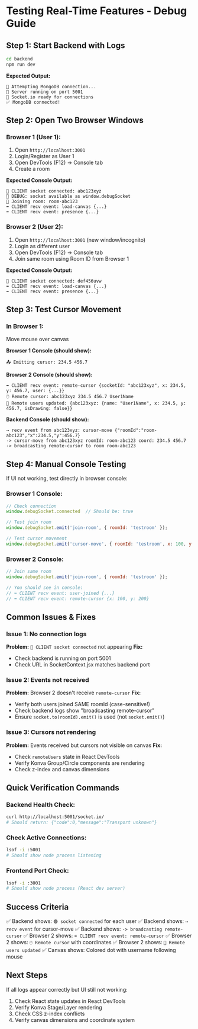 # Testing Real-Time Features - Debug Guide

## Step 1: Start Backend with Logs
```bash
cd backend
npm run dev
```

**Expected Output:**
```
🔄 Attempting MongoDB connection...
🚀 Server running on port 5001
📡 Socket.io ready for connections
✅ MongoDB connected!
```

## Step 2: Open Two Browser Windows

### Browser 1 (User 1):
1. Open `http://localhost:3001`
2. Login/Register as User 1
3. Open DevTools (F12) → Console tab
4. Create a room

**Expected Console Output:**
```
🔌 CLIENT socket connected: abc123xyz
🔧 DEBUG: socket available as window.debugSocket
🚪 Joining room: room-abc123
⬅️ CLIENT recv event: load-canvas {...}
⬅️ CLIENT recv event: presence {...}
```

### Browser 2 (User 2):
1. Open `http://localhost:3001` (new window/incognito)
2. Login as different user
3. Open DevTools (F12) → Console tab
4. Join same room using Room ID from Browser 1

**Expected Console Output:**
```
🔌 CLIENT socket connected: def456uvw
⬅️ CLIENT recv event: load-canvas {...}
⬅️ CLIENT recv event: presence {...}
```

## Step 3: Test Cursor Movement

### In Browser 1:
Move mouse over canvas

**Browser 1 Console (should show):**
```
📤 Emitting cursor: 234.5 456.7
```

**Browser 2 Console (should show):**
```
⬅️ CLIENT recv event: remote-cursor {socketId: "abc123xyz", x: 234.5, y: 456.7, user: {...}}
🖱️ Remote cursor: abc123xyz 234.5 456.7 User1Name
👥 Remote users updated: {abc123xyz: {name: "User1Name", x: 234.5, y: 456.7, isDrawing: false}}
```

**Backend Console (should show):**
```
⇢ recv event from abc123xyz: cursor-move {"roomId":"room-abc123","x":234.5,"y":456.7}
-> cursor-move from abc123xyz roomId: room-abc123 coord: 234.5 456.7
-> broadcasting remote-cursor to room room-abc123
```

## Step 4: Manual Console Testing

If UI not working, test directly in browser console:

### Browser 1 Console:
```javascript
// Check connection
window.debugSocket.connected  // Should be: true

// Test join room
window.debugSocket.emit('join-room', { roomId: 'testroom' });

// Test cursor movement
window.debugSocket.emit('cursor-move', { roomId: 'testroom', x: 100, y: 200 });
```

### Browser 2 Console:
```javascript
// Join same room
window.debugSocket.emit('join-room', { roomId: 'testroom' });

// You should see in console:
// ⬅️ CLIENT recv event: user-joined {...}
// ⬅️ CLIENT recv event: remote-cursor {x: 100, y: 200}
```

## Common Issues & Fixes

### Issue 1: No connection logs
**Problem:** `🔌 CLIENT socket connected` not appearing
**Fix:** 
- Check backend is running on port 5001
- Check URL in SocketContext.jsx matches backend port

### Issue 2: Events not received
**Problem:** Browser 2 doesn't receive `remote-cursor`
**Fix:**
- Verify both users joined SAME roomId (case-sensitive!)
- Check backend logs show "broadcasting remote-cursor"
- Ensure `socket.to(roomId).emit()` is used (not `socket.emit()`)

### Issue 3: Cursors not rendering
**Problem:** Events received but cursors not visible on canvas
**Fix:**
- Check `remoteUsers` state in React DevTools
- Verify Konva Group/Circle components are rendering
- Check z-index and canvas dimensions

## Quick Verification Commands

### Backend Health Check:
```bash
curl http://localhost:5001/socket.io/
# Should return: {"code":0,"message":"Transport unknown"}
```

### Check Active Connections:
```bash
lsof -i :5001
# Should show node process listening
```

### Frontend Port Check:
```bash
lsof -i :3001
# Should show node process (React dev server)
```

## Success Criteria

✅ Backend shows: `🟢 socket connected` for each user
✅ Backend shows: `⇢ recv event` for cursor-move
✅ Backend shows: `-> broadcasting remote-cursor`
✅ Browser 2 shows: `⬅️ CLIENT recv event: remote-cursor`
✅ Browser 2 shows: `🖱️ Remote cursor` with coordinates
✅ Browser 2 shows: `👥 Remote users updated`
✅ Canvas shows: Colored dot with username following mouse

## Next Steps

If all logs appear correctly but UI still not working:
1. Check React state updates in React DevTools
2. Verify Konva Stage/Layer rendering
3. Check CSS z-index conflicts
4. Verify canvas dimensions and coordinate system
